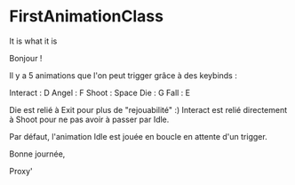 # FirstAnimationClass
It is what it is

Bonjour !

Il y a 5 animations que l'on peut trigger grâce à des keybinds :

Interact : D
Angel : F
Shoot : Space
Die : G
Fall : E

Die est relié à Exit pour plus de "rejouabilité" :)
Interact est relié directement à Shoot pour ne pas avoir à passer par Idle.

Par défaut, l'animation Idle est jouée en boucle en attente d'un trigger.

Bonne journée,

Proxy'
